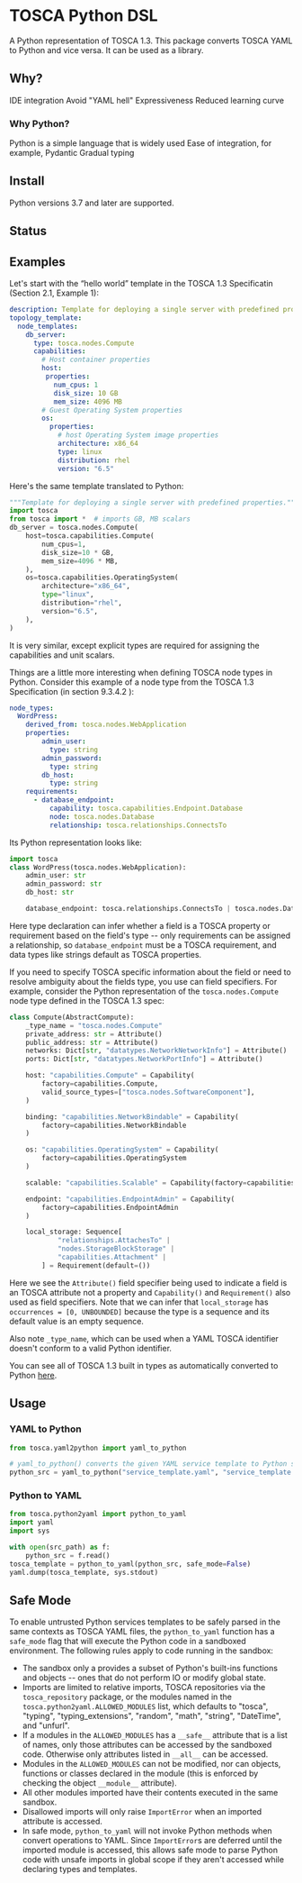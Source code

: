 # TOSCA Python DSL

A Python representation of TOSCA 1.3. This package converts TOSCA YAML to Python and vice versa. It can be used as a library.

## Why?

IDE integration
Avoid "YAML hell"
Expressiveness
Reduced learning curve

### Why Python?

Python is a simple language that is widely used
Ease of integration, for example, Pydantic
Gradual typing

## Install

Python versions 3.7 and later are supported.

## Status


## Examples

Let's start with the “hello world” template in the TOSCA 1.3 Specificatin (Section 2.1, Example 1):

```yaml
description: Template for deploying a single server with predefined properties.
topology_template:
  node_templates:
    db_server:
      type: tosca.nodes.Compute
      capabilities:
        # Host container properties
        host:
         properties:
           num_cpus: 1
           disk_size: 10 GB
           mem_size: 4096 MB
        # Guest Operating System properties
        os:
          properties:
            # host Operating System image properties
            architecture: x86_64
            type: linux
            distribution: rhel
            version: "6.5"
```

Here's the same template translated to Python:

```python
"""Template for deploying a single server with predefined properties."""
import tosca
from tosca import *  # imports GB, MB scalars
db_server = tosca.nodes.Compute(
    host=tosca.capabilities.Compute(
        num_cpus=1,
        disk_size=10 * GB,
        mem_size=4096 * MB,
    ),
    os=tosca.capabilities.OperatingSystem(
        architecture="x86_64",
        type="linux",
        distribution="rhel",
        version="6.5",
    ),
)
```

It is very similar, except explicit types are required for assigning the capabilities and unit scalars.

Things are a little more interesting when defining TOSCA node types in Python.
Consider this example of a node type from the TOSCA 1.3 Specification (in section 9.3.4.2 ):

```yaml
node_types:
  WordPress:
    derived_from: tosca.nodes.WebApplication
    properties:
        admin_user:
          type: string
        admin_password:
          type: string
        db_host:
          type: string
    requirements:
      - database_endpoint:
          capability: tosca.capabilities.Endpoint.Database
          node: tosca.nodes.Database
          relationship: tosca.relationships.ConnectsTo
```

Its Python representation looks like:

```python
import tosca
class WordPress(tosca.nodes.WebApplication):
    admin_user: str
    admin_password: str
    db_host: str

    database_endpoint: tosca.relationships.ConnectsTo | tosca.nodes.Database | tosca.capabilities.EndpointDatabase
```

Here type declaration can infer whether a field is a TOSCA property or requirement based on the field's type -- only requirements can be assigned a relationship, so `database_endpoint` must be a TOSCA requirement, and data types like strings default as TOSCA properties.

If you need to specify TOSCA specific information about the field or need to resolve ambiguity about the fields type, you use can field specifiers. For example, consider the Python representation of the `tosca.nodes.Compute` node type defined in the TOSCA 1.3 spec: 

```python
class Compute(AbstractCompute):
    _type_name = "tosca.nodes.Compute"
    private_address: str = Attribute()
    public_address: str = Attribute()
    networks: Dict[str, "datatypes.NetworkNetworkInfo"] = Attribute()
    ports: Dict[str, "datatypes.NetworkPortInfo"] = Attribute()

    host: "capabilities.Compute" = Capability(
        factory=capabilities.Compute,
        valid_source_types=["tosca.nodes.SoftwareComponent"],
    )

    binding: "capabilities.NetworkBindable" = Capability(
        factory=capabilities.NetworkBindable
    )

    os: "capabilities.OperatingSystem" = Capability(
        factory=capabilities.OperatingSystem
    )

    scalable: "capabilities.Scalable" = Capability(factory=capabilities.Scalable)

    endpoint: "capabilities.EndpointAdmin" = Capability(
        factory=capabilities.EndpointAdmin
    )

    local_storage: Sequence[
            "relationships.AttachesTo" |
            "nodes.StorageBlockStorage" |
            "capabilities.Attachment" |
        ] = Requirement(default=())
```

Here we see the `Attribute()` field specifier being used to indicate a field is an TOSCA attribute not a property and `Capability()` and `Requirement()` also used as field specifiers. Note that we can infer that `local_storage` has `occurrences = [0, UNBOUNDED]` because the type is a sequence and its default value is an empty sequence.

Also note `_type_name`, which can be used when a YAML TOSCA identifier doesn't conform to a valid Python identifier.

You can see all of TOSCA 1.3 built in types as automatically converted to Python [here](https://github.com/onecommons/unfurl/blob/dsl/tosca-package/tosca/builtin_types.py).

## Usage
### YAML to Python

```python
from tosca.yaml2python import yaml_to_python

# yaml_to_python() converts the given YAML service template to Python source code as a string and saves it to a file if a second file path is provided.
python_src = yaml_to_python("service_template.yaml", "service_template.py")
```

### Python to YAML

```python
from tosca.python2yaml import python_to_yaml
import yaml
import sys

with open(src_path) as f:
    python_src = f.read()
tosca_template = python_to_yaml(python_src, safe_mode=False)
yaml.dump(tosca_template, sys.stdout)
```

## Safe Mode

To enable untrusted Python services templates to be safely parsed in the same contexts as TOSCA YAML files, the `python_to_yaml` function has a `safe_mode` flag that will execute the Python code in a sandboxed environment. The following rules apply to code running in the sandbox:

* The sandbox only a provides a subset of Python's built-ins functions and objects -- ones that do not perform IO or modify global state.
* Imports are limited to relative imports, TOSCA repositories via the  `tosca_repository` package, or the modules named in the `tosca.python2yaml.ALLOWED_MODULES` list, which defaults to "tosca", "typing", "typing_extensions", "random", "math", "string", "DateTime", and "unfurl".
* If a modules in the `ALLOWED_MODULES` has a `__safe__` attribute that is a list of names, only those attributes can be accessed by the sandboxed code. Otherwise only attributes listed in `__all__` can be accessed.
* Modules in the `ALLOWED_MODULES` can not be modified, nor can objects, functions or classes declared in the module (this is enforced by checking the object `__module__` attribute).
* All other modules imported have their contents executed in the same sandbox.
* Disallowed imports will only raise `ImportError` when an imported attribute is accessed.
* In safe mode, `python_to_yaml` will not invoke Python methods when convert operations to YAML. Since `ImportError`s are deferred until the imported module is accessed, this allows safe mode to parse Python code with unsafe imports in global scope if they aren't accessed while declaring types and templates.

